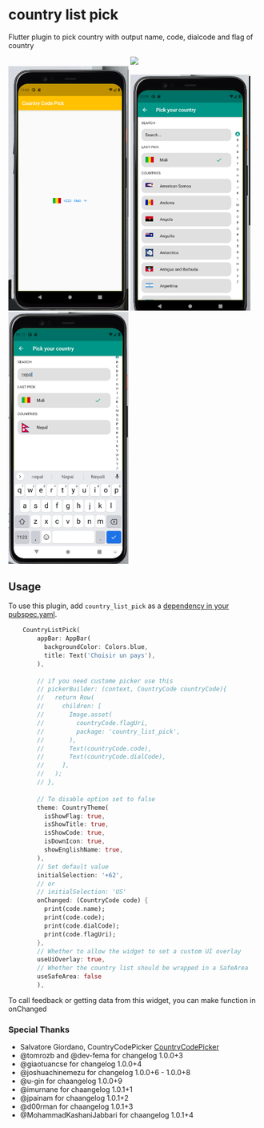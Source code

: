 # country list pick

Flutter plugin to pick country with output name, code, dialcode and flag of country

<div style="text-align:center">
<img src="https://raw.githubusercontent.com/hifiaz/country-list-pick/master/screenshot/screenrecord.gif" width="240"/>
</div>
<img src="https://raw.githubusercontent.com/hifiaz/country-list-pick/master/screenshot/flutter_01.png" width="240"/>
<img src="https://raw.githubusercontent.com/hifiaz/country-list-pick/master/screenshot/flutter_02.png" width="240"/>
<img src="https://raw.githubusercontent.com/hifiaz/country-list-pick/master/screenshot/flutter_03.png" width="240"/>

## Usage

To use this plugin, add `country_list_pick` as a [dependency in your pubspec.yaml](https://flutter.io/platform-plugins/).

```dart
    CountryListPick(
        appBar: AppBar(
          backgroundColor: Colors.blue,
          title: Text('Choisir un pays'),
        ),
        
        // if you need custome picker use this
        // pickerBuilder: (context, CountryCode countryCode){
        //   return Row(
        //     children: [
        //       Image.asset(
        //         countryCode.flagUri,
        //         package: 'country_list_pick',
        //       ),
        //       Text(countryCode.code),
        //       Text(countryCode.dialCode),
        //     ],
        //   );
        // },

        // To disable option set to false
        theme: CountryTheme(
          isShowFlag: true,
          isShowTitle: true,
          isShowCode: true,
          isDownIcon: true,
          showEnglishName: true,
        ),
        // Set default value
        initialSelection: '+62',
        // or
        // initialSelection: 'US'
        onChanged: (CountryCode code) {
          print(code.name);
          print(code.code);
          print(code.dialCode);
          print(code.flagUri);
        },
        // Whether to allow the widget to set a custom UI overlay
        useUiOverlay: true,
        // Whether the country list should be wrapped in a SafeArea
        useSafeArea: false
        ),
```

To call feedback or getting data from this widget, you can make function in onChanged


### Special Thanks

- Salvatore Giordano, CountryCodePicker [CountryCodePicker](https://github.com/imtoori/CountryCodePicker)
- @tomrozb and @dev-fema for changelog 1.0.0+3
- @giaotuancse for changelog 1.0.0+4
- @joshuachinemezu for changelog 1.0.0+6 - 1.0.0+8
- @u-gin for chaangelog 1.0.0+9
- @imurnane for chaangelog 1.0.1+1
- @jpainam for chaangelog 1.0.1+2
- @d00rman for chaangelog 1.0.1+3
- @MohammadKashaniJabbari for chaangelog 1.0.1+4
